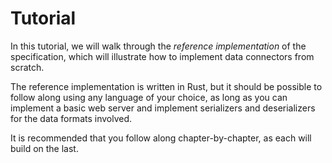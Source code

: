 # Tutorial

In this tutorial, we will walk through the _reference implementation_ of the specification, which will illustrate how to implement data connectors from scratch.

The reference implementation is written in Rust, but it should be possible to follow along using any language of your choice, as long as you can implement a basic web server and implement serializers and deserializers for the data formats involved.

It is recommended that you follow along chapter-by-chapter, as each will build on the last.